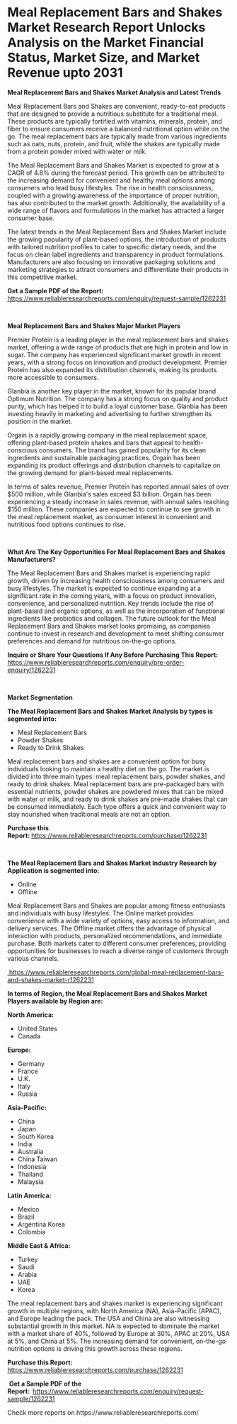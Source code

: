 <p><h1>Meal Replacement Bars and Shakes Market Research Report Unlocks Analysis on the Market Financial Status, Market Size, and Market Revenue upto 2031</h1></p><p><strong>Meal Replacement Bars and Shakes Market Analysis and Latest Trends</strong></p>
<p><p>Meal Replacement Bars and Shakes are convenient, ready-to-eat products that are designed to provide a nutritious substitute for a traditional meal. These products are typically fortified with vitamins, minerals, protein, and fiber to ensure consumers receive a balanced nutritional option while on the go. The meal replacement bars are typically made from various ingredients such as oats, nuts, protein, and fruit, while the shakes are typically made from a protein powder mixed with water or milk.</p><p>The Meal Replacement Bars and Shakes Market is expected to grow at a CAGR of 4.8% during the forecast period. This growth can be attributed to the increasing demand for convenient and healthy meal options among consumers who lead busy lifestyles. The rise in health consciousness, coupled with a growing awareness of the importance of proper nutrition, has also contributed to the market growth. Additionally, the availability of a wide range of flavors and formulations in the market has attracted a larger consumer base.</p><p>The latest trends in the Meal Replacement Bars and Shakes Market include the growing popularity of plant-based options, the introduction of products with tailored nutrition profiles to cater to specific dietary needs, and the focus on clean label ingredients and transparency in product formulations. Manufacturers are also focusing on innovative packaging solutions and marketing strategies to attract consumers and differentiate their products in this competitive market.</p></p>
<p><strong>Get a Sample PDF of the Report:&nbsp;</strong> <a href="https://www.reliableresearchreports.com/enquiry/request-sample/1262231">https://www.reliableresearchreports.com/enquiry/request-sample/1262231</a></p>
<p>&nbsp;</p>
<p><strong>Meal Replacement Bars and Shakes Major Market Players</strong></p>
<p><p>Premier Protein is a leading player in the meal replacement bars and shakes market, offering a wide range of products that are high in protein and low in sugar. The company has experienced significant market growth in recent years, with a strong focus on innovation and product development. Premier Protein has also expanded its distribution channels, making its products more accessible to consumers.</p><p>Glanbia is another key player in the market, known for its popular brand Optimum Nutrition. The company has a strong focus on quality and product purity, which has helped it to build a loyal customer base. Glanbia has been investing heavily in marketing and advertising to further strengthen its position in the market.</p><p>Orgain is a rapidly growing company in the meal replacement space, offering plant-based protein shakes and bars that appeal to health-conscious consumers. The brand has gained popularity for its clean ingredients and sustainable packaging practices. Orgain has been expanding its product offerings and distribution channels to capitalize on the growing demand for plant-based meal replacements.</p><p>In terms of sales revenue, Premier Protein has reported annual sales of over $500 million, while Glanbia's sales exceed $3 billion. Orgain has been experiencing a steady increase in sales revenue, with annual sales reaching $150 million. These companies are expected to continue to see growth in the meal replacement market, as consumer interest in convenient and nutritious food options continues to rise.</p></p>
<p>&nbsp;</p>
<p><strong>What Are The Key Opportunities For Meal Replacement Bars and Shakes Manufacturers?</strong></p>
<p><p>The Meal Replacement Bars and Shakes market is experiencing rapid growth, driven by increasing health consciousness among consumers and busy lifestyles. The market is expected to continue expanding at a significant rate in the coming years, with a focus on product innovation, convenience, and personalized nutrition. Key trends include the rise of plant-based and organic options, as well as the incorporation of functional ingredients like probiotics and collagen. The future outlook for the Meal Replacement Bars and Shakes market looks promising, as companies continue to invest in research and development to meet shifting consumer preferences and demand for nutritious on-the-go options.</p></p>
<p><strong>Inquire or Share Your Questions If Any Before Purchasing This Report:</strong> <a href="https://www.reliableresearchreports.com/enquiry/pre-order-enquiry/1262231">https://www.reliableresearchreports.com/enquiry/pre-order-enquiry/1262231</a></p>
<p>&nbsp;</p>
<p><strong>Market Segmentation</strong></p>
<p><strong>The Meal Replacement Bars and Shakes Market Analysis by types is segmented into:</strong></p>
<p><ul><li>Meal Replacement Bars</li><li>Powder Shakes</li><li>Ready to Drink Shakes</li></ul></p>
<p><p>Meal replacement bars and shakes are a convenient option for busy individuals looking to maintain a healthy diet on the go. The market is divided into three main types: meal replacement bars, powder shakes, and ready to drink shakes. Meal replacement bars are pre-packaged bars with essential nutrients, powder shakes are powdered mixes that can be mixed with water or milk, and ready to drink shakes are pre-made shakes that can be consumed immediately. Each type offers a quick and convenient way to stay nourished when traditional meals are not an option.</p></p>
<p><strong>Purchase this Report:&nbsp;</strong><a href="https://www.reliableresearchreports.com/purchase/1262231">https://www.reliableresearchreports.com/purchase/1262231</a></p>
<p>&nbsp;</p>
<p><strong>The Meal Replacement Bars and Shakes Market Industry Research by Application is segmented into:</strong></p>
<p><ul><li>Online</li><li>Offline</li></ul></p>
<p><p>Meal Replacement Bars and Shakes are popular among fitness enthusiasts and individuals with busy lifestyles. The Online market provides convenience with a wide variety of options, easy access to information, and delivery services. The Offline market offers the advantage of physical interaction with products, personalized recommendations, and immediate purchase. Both markets cater to different consumer preferences, providing opportunities for businesses to reach a diverse range of customers through various channels.</p></p>
<p><a href="https://www.reliableresearchreports.com/global-meal-replacement-bars-and-shakes-market-r1262231">&nbsp;https://www.reliableresearchreports.com/global-meal-replacement-bars-and-shakes-market-r1262231</a></p>
<p><strong>In terms of Region, the Meal Replacement Bars and Shakes Market Players available by Region are:</strong></p>
<p>
    <p> <strong> North America: </strong>
        <ul>
            <li>United States</li>
            <li>Canada</li>
        </ul>
        </p> 
    <p> <strong> Europe: </strong>
        <ul>
            <li>Germany</li>
            <li>France</li>
            <li>U.K.</li>
            <li>Italy</li>
            <li>Russia</li>
        </ul>
        </p> 
    <p> <strong> Asia-Pacific: </strong>
        <ul>
            <li>China</li>
            <li>Japan</li>
            <li>South Korea</li>
            <li>India</li>
            <li>Australia</li>
            <li>China Taiwan</li>
            <li>Indonesia</li>
            <li>Thailand</li>
            <li>Malaysia</li>
        </ul>
        </p> 
    <p> <strong> Latin America: </strong>
        <ul>
            <li>Mexico</li>
            <li>Brazil</li>
            <li>Argentina Korea</li>
            <li>Colombia</li>
        </ul>
        </p> 
    <p> <strong> Middle East & Africa: </strong>
        <ul>
            <li>Turkey</li>
            <li>Saudi</li>
            <li>Arabia</li>
            <li>UAE</li>
            <li>Korea</li>
        </ul>
    </p>
    </p>
<p><p>The meal replacement bars and shakes market is experiencing significant growth in multiple regions, with North America (NA), Asia-Pacific (APAC), and Europe leading the pack. The USA and China are also witnessing substantial growth in this market. NA is expected to dominate the market with a market share of 40%, followed by Europe at 30%, APAC at 20%, USA at 5%, and China at 5%. The increasing demand for convenient, on-the-go nutrition options is driving this growth across these regions.</p></p>
<p><strong>Purchase this Report: </strong><a href="https://www.reliableresearchreports.com/purchase/1262231">https://www.reliableresearchreports.com/purchase/1262231</a></p>
<p>&nbsp;<strong>Get a Sample PDF of the Report:&nbsp;&nbsp;</strong><a href="https://www.reliableresearchreports.com/enquiry/request-sample/1262231">https://www.reliableresearchreports.com/enquiry/request-sample/1262231</a></p>
<p><strong></strong></p>
<p>Check more reports on https://www.reliableresearchreports.com/</p>
